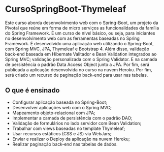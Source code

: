 # CursoSpringBoot-Thymeleaf
Este curso aborda desenvolvimento web com o Spring-Boot, um projeto da Pivotal que reúne em forma de micro serviços as funcionalidades da família do Spring Framework.
É um curso de nível básico, ou seja, para iniciantes no desenvolvimento web com as ferramentas baseadas no Spring Framework.
É desenvolvido uma aplicação web utilizando o Spring-Boot, com Spring MVC, JPA, Thymeleaf e Bootstrap 4. Além disso, validação back-end baseada em Hibernate Valitador e Bean Validation integrados ao Spring MVC; validação personalizada com o Spring Validator. E na camada de persistência o padrão Data Access Object junto a JPA. Por fim, será publicada a aplicação desenvolvida no curso na nuvem Heroku. Por fim, será criado um recurso de paginação back-end para usar nas tabelas.

## O que é ensinado
* Configurar aplicação baseada no Spring-Boot;
* Desenvolver aplicações web com o Spring MVC;
* Mapeamento objeto-relacional com JPA;
* Implementar a camada de persistência com o padrão DAO;
* Validação de formulários no lado servidor com Bean Validation;
* Trabalhar com views baseadas no template Thymeleaf;
* Usar recursos estáticos (CSS e JS) via WebJars;
* Enviar e realizar o Deploy da aplicação na nuvem Heroku;
* Realizar paginação back-end nas tabelas de dados.
